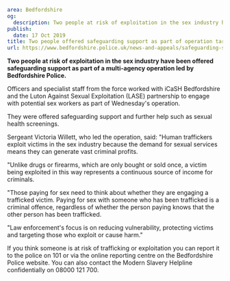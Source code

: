 ```yaml
area: Bedfordshire
og:
  description: Two people at risk of exploitation in the sex industry have been offered safeguarding support as part of a multi-agency operation led by Bedfordshire Police.
publish:
  date: 17 Oct 2019
title: Two people offered safeguarding support as part of operation targeting the sex industry
url: https://www.bedfordshire.police.uk/news-and-appeals/safeguarding-support-sex-industry-oct19
```

**Two people at risk of exploitation in the sex industry have been offered safeguarding support as part of a multi-agency operation led by Bedfordshire Police.**

Officers and specialist staff from the force worked with iCaSH Bedfordshire and the Luton Against Sexual Exploitation (LASE) partnership to engage with potential sex workers as part of Wednesday's operation.

They were offered safeguarding support and further help such as sexual health screenings.

Sergeant Victoria Willett, who led the operation, said: "Human traffickers exploit victims in the sex industry because the demand for sexual services means they can generate vast criminal profits.

"Unlike drugs or firearms, which are only bought or sold once, a victim being exploited in this way represents a continuous source of income for criminals.

"Those paying for sex need to think about whether they are engaging a trafficked victim. Paying for sex with someone who has been trafficked is a criminal offence, regardless of whether the person paying knows that the other person has been trafficked.

"Law enforcement's focus is on reducing vulnerability, protecting victims and targeting those who exploit or cause harm."

If you think someone is at risk of trafficking or exploitation you can report it to the police on 101 or via the online reporting centre on the Bedfordshire Police website. You can also contact the Modern Slavery Helpline confidentially on 08000 121 700.
